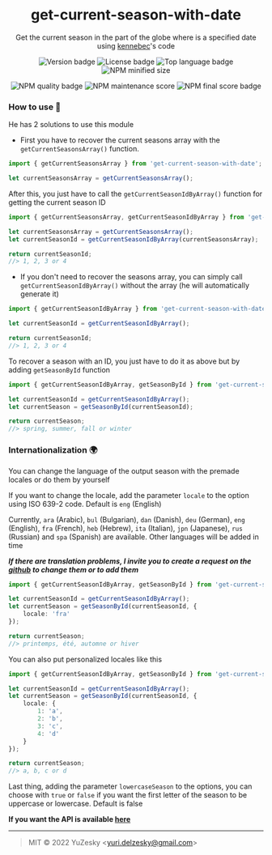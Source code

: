<div align="center">

# get-current-season-with-date
Get the current season in the part of the globe where is a specified date using [kennebec](https://stackoverflow.com/a/5671172)'s code

![Version badge](https://img.shields.io/github/package-json/v/YuZesky/get-current-season-with-date?style=flat-square) ![License badge](https://img.shields.io/github/license/YuZesky/get-current-season-with-date?style=flat-square) ![Top language badge](https://img.shields.io/github/languages/top/YuZesky/get-current-season-with-date?style=flat-square) ![NPM minified size](https://img.shields.io/bundlephobia/min/get-current-season-with-date?style=flat-square)

![NPM quality badge](https://img.shields.io/npms-io/quality-score/get-current-season-with-date?label=quality&style=flat-square) ![NPM maintenance score](https://img.shields.io/npms-io/maintenance-score/get-current-season-with-date?label=maintenance&?style=flat-square) ![NPM final score badge](https://img.shields.io/npms-io/final-score/get-current-season-with-date?label=score&?style=flat-square) 

</div>

### How to use 🤔
He has 2 solutions to use this module

- First you have to recover the current seasons array with the `getCurrentSeasonsArray()` function.

```typescript
import { getCurrentSeasonsArray } from 'get-current-season-with-date';

let currentSeasonsArray = getCurrentSeasonsArray();
```

After this, you just have to call the `getCurrentSeasonIdByArray()` function for getting the current season ID

```typescript
import { getCurrentSeasonsArray, getCurrentSeasonIdByArray } from 'get-current-season-with-date';

let currentSeasonsArray = getCurrentSeasonsArray();
let currentSeasonId = getCurrentSeasonIdByArray(currentSeasonsArray);

return currentSeasonId;
//> 1, 2, 3 or 4
```

- If you don't need to recover the seasons array, you can simply call `getCurrentSeasonIdByArray()` without the array (he will automatically generate it)

```typescript
import { getCurrentSeasonIdByArray } from 'get-current-season-with-date';

let currentSeasonId = getCurrentSeasonIdByArray();

return currentSeasonId;
//> 1, 2, 3 or 4
```

To recover a season with an ID, you just have to do it as above but by adding `getSeasonById` function

```typescript
import { getCurrentSeasonIdByArray, getSeasonById } from 'get-current-season-with-date';

let currentSeasonId = getCurrentSeasonIdByArray();
let currentSeason = getSeasonById(currentSeasonId);

return currentSeason;
//> spring, summer, fall or winter
```

### Internationalization 🌍
You can change the language of the output season with the premade locales or do them by yourself

If you want to change the locale, add the parameter `locale` to the option using ISO 639-2 code. Default is `eng` (English) 

Currently, `ara` (Arabic), `bul` (Bulgarian), `dan` (Danish), `deu` (German), `eng` (English), `fra` (French), `heb` (Hebrew), `ita` (Italian), `jpn` (Japanese), `rus` (Russian) and `spa` (Spanish) are available. Other languages ​​will be added in time

***If there are translation problems, I invite you to create a request on the [github](https://github.com/YuZesky/get-current-season-with-date) to change them or to add them***

```typescript
import { getCurrentSeasonIdByArray, getSeasonById } from 'get-current-season-with-date';

let currentSeasonId = getCurrentSeasonIdByArray();
let currentSeason = getSeasonById(currentSeasonId, {
    locale: 'fra'
});

return currentSeason;
//> printemps, été, automne or hiver
```

You can also put personalized locales like this

```typescript
import { getCurrentSeasonIdByArray, getSeasonById } from 'get-current-season-with-date';

let currentSeasonId = getCurrentSeasonIdByArray();
let currentSeason = getSeasonById(currentSeasonId, {
    locale: {
        1: 'a',
        2: 'b',
        3: 'c',
        4: 'd'
    }
});

return currentSeason;
//> a, b, c or d
```

Last thing, adding the parameter `lowercaseSeason` to the options, you can choose with `true` or `false` if you want the first letter of the season to be uppercase or lowercase. Default is false

**If you want the API is available [here](docs/modules.md)**

<hr/>

> MIT © 2022 YuZesky <<yuri.delzesky@gmail.com>>